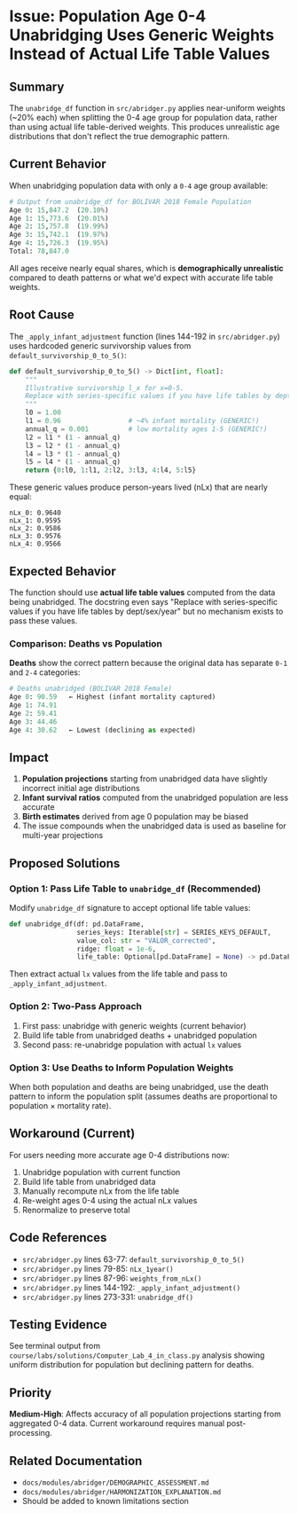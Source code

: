# Issue: Population Age 0-4 Unabridging Uses Generic Weights Instead of Actual Life Table Values

## Summary
The `unabridge_df` function in `src/abridger.py` applies near-uniform weights (~20% each) when splitting the 0-4 age group for population data, rather than using actual life table-derived weights. This produces unrealistic age distributions that don't reflect the true demographic pattern.

## Current Behavior

When unabridging population data with only a `0-4` age group available:

```python
# Output from unabridge_df for BOLIVAR 2018 Female Population
Age 0: 15,847.2  (20.10%)
Age 1: 15,773.6  (20.01%)
Age 2: 15,757.8  (19.99%)
Age 3: 15,742.1  (19.97%)
Age 4: 15,726.3  (19.95%)
Total: 78,847.0
```

All ages receive nearly equal shares, which is **demographically unrealistic** compared to death patterns or what we'd expect with accurate life table weights.

## Root Cause

The `_apply_infant_adjustment` function (lines 144-192 in `src/abridger.py`) uses hardcoded generic survivorship values from `default_survivorship_0_to_5()`:

```python
def default_survivorship_0_to_5() -> Dict[int, float]:
    """
    Illustrative survivorship l_x for x=0-5.
    Replace with series-specific values if you have life tables by dept/sex/year.
    """
    l0 = 1.00
    l1 = 0.96                 # ~4% infant mortality (GENERIC!)
    annual_q = 0.001          # low mortality ages 1-5 (GENERIC!)
    l2 = l1 * (1 - annual_q)
    l3 = l2 * (1 - annual_q)
    l4 = l3 * (1 - annual_q)
    l5 = l4 * (1 - annual_q)
    return {0:l0, 1:l1, 2:l2, 3:l3, 4:l4, 5:l5}
```

These generic values produce person-years lived (nLx) that are nearly equal:
```
nLx_0: 0.9640
nLx_1: 0.9595
nLx_2: 0.9586
nLx_3: 0.9576
nLx_4: 0.9566
```

## Expected Behavior

The function should use **actual life table values** computed from the data being unabridged. The docstring even says "Replace with series-specific values if you have life tables by dept/sex/year" but no mechanism exists to pass these values.

### Comparison: Deaths vs Population

**Deaths** show the correct pattern because the original data has separate `0-1` and `2-4` categories:
```python
# Deaths unabridged (BOLIVAR 2018 Female)
Age 0: 90.59   ← Highest (infant mortality captured)
Age 1: 74.91
Age 2: 59.41
Age 3: 44.46
Age 4: 30.62   ← Lowest (declining as expected)
```

## Impact

1. **Population projections** starting from unabridged data have slightly incorrect initial age distributions
2. **Infant survival ratios** computed from the unabridged population are less accurate
3. **Birth estimates** derived from age 0 population may be biased
4. The issue compounds when the unabridged data is used as baseline for multi-year projections

## Proposed Solutions

### Option 1: Pass Life Table to `unabridge_df` (Recommended)
Modify `unabridge_df` signature to accept optional life table values:

```python
def unabridge_df(df: pd.DataFrame,
                 series_keys: Iterable[str] = SERIES_KEYS_DEFAULT,
                 value_col: str = "VALOR_corrected",
                 ridge: float = 1e-6,
                 life_table: Optional[pd.DataFrame] = None) -> pd.DataFrame:
```

Then extract actual `lx` values from the life table and pass to `_apply_infant_adjustment`.

### Option 2: Two-Pass Approach
1. First pass: unabridge with generic weights (current behavior)
2. Build life table from unabridged deaths + unabridged population
3. Second pass: re-unabridge population with actual `lx` values

### Option 3: Use Deaths to Inform Population Weights
When both population and deaths are being unabridged, use the death pattern to inform the population split (assumes deaths are proportional to population × mortality rate).

## Workaround (Current)

For users needing more accurate age 0-4 distributions now:

1. Unabridge population with current function
2. Build life table from unabridged data
3. Manually recompute nLx from the life table
4. Re-weight ages 0-4 using the actual nLx values
5. Renormalize to preserve total

## Code References

- `src/abridger.py` lines 63-77: `default_survivorship_0_to_5()`
- `src/abridger.py` lines 79-85: `nLx_1year()`
- `src/abridger.py` lines 87-96: `weights_from_nLx()`
- `src/abridger.py` lines 144-192: `_apply_infant_adjustment()`
- `src/abridger.py` lines 273-331: `unabridge_df()`

## Testing Evidence

See terminal output from `course/labs/solutions/Computer_Lab_4_in_class.py` analysis showing uniform distribution for population but declining pattern for deaths.

## Priority

**Medium-High**: Affects accuracy of all population projections starting from aggregated 0-4 data. Current workaround requires manual post-processing.

## Related Documentation

- `docs/modules/abridger/DEMOGRAPHIC_ASSESSMENT.md`
- `docs/modules/abridger/HARMONIZATION_EXPLANATION.md`
- Should be added to known limitations section
